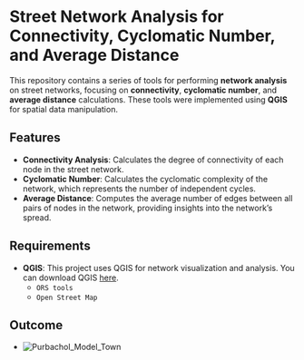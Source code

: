 # Street Network Analysis for Connectivity, Cyclomatic Number, and Average Distance

This repository contains a series of tools for performing **network analysis** on street networks, focusing on **connectivity**, **cyclomatic number**, and **average distance** calculations. These tools were implemented using **QGIS** for spatial data manipulation.

## Features

- **Connectivity Analysis**: Calculates the degree of connectivity of each node in the street network.
- **Cyclomatic Number**: Calculates the cyclomatic complexity of the network, which represents the number of independent cycles.
- **Average Distance**: Computes the average number of edges between all pairs of nodes in the network, providing insights into the network’s spread.

## Requirements

- **QGIS**: This project uses QGIS for network visualization and analysis. You can download QGIS [here](https://qgis.org).
  - `ORS tools`
  - `Open Street Map`
## Outcome
- ![Purbachol_Model_Town](map1.png)
